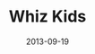 ---
layout: media
category: media
title: "Whiz Kids"
date: 2013-09-19
description: "Sign up to volunteer with Whiz Kids.
crossroads.net/whizkids"
video: "https://s3.amazonaws.com/crossroadsvideomessages/2013whizkids.mp4"
video-poster: "https://www.crossroads.net/uploadedfiles/2013whizkids_still.jpg"
---